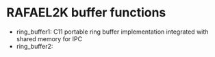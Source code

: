 # RAFAEL2K buffer functions

- ring_buffer1: C11 portable ring buffer implementation integrated with shared memory for IPC 
- ring_buffer2: 
